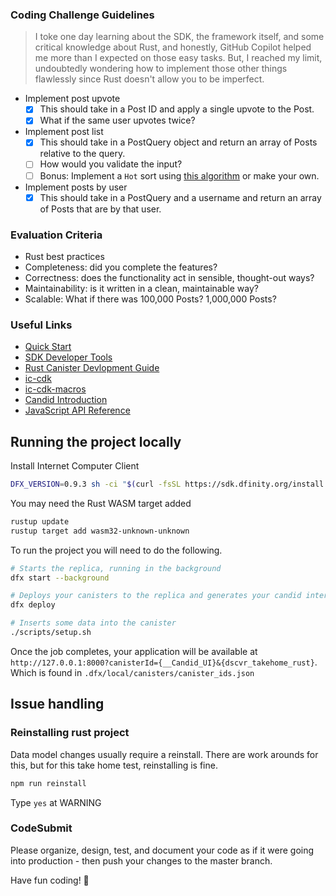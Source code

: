 ### Coding Challenge Guidelines

> I toke one day learning about the SDK, the framework itself, and some critical knowledge about Rust, and honestly, GitHub Copilot helped me more than I expected on those easy tasks. But, I reached my limit, undoubtedly wondering how to implement those other things flawlessly since Rust doesn't allow you to be imperfect.

- Implement post upvote
  - [x] This should take in a Post ID and apply a single upvote to the Post.
  - [x] What if the same user upvotes twice?
- Implement post list
  - [x] This should take in a PostQuery object and return an array of Posts relative to the query.
  - [ ] How would you validate the input?
  - [ ] Bonus: Implement a `Hot` sort using [this algorithm](https://medium.com/hacking-and-gonzo/how-reddit-ranking-algorithms-work-ef111e33d0d9) or make your own.
- Implement posts by user
  - [x] This should take in a PostQuery and a username and return an array of Posts that are by that user.

### Evaluation Criteria

- Rust best practices
- Completeness: did you complete the features?
- Correctness: does the functionality act in sensible, thought-out ways?
- Maintainability: is it written in a clean, maintainable way?
- Scalable: What if there was 100,000 Posts? 1,000,000 Posts?

### Useful Links

- [Quick Start](https://smartcontracts.org/docs/quickstart/quickstart-intro.html)
- [SDK Developer Tools](https://smartcontracts.org/docs/developers-guide/sdk-guide.html)
- [Rust Canister Devlopment Guide](https://smartcontracts.org/docs/rust-guide/rust-intro.html)
- [ic-cdk](https://docs.rs/ic-cdk)
- [ic-cdk-macros](https://docs.rs/ic-cdk-macros)
- [Candid Introduction](https://smartcontracts.org/docs/candid-guide/candid-intro.html)
- [JavaScript API Reference](https://erxue-5aaaa-aaaab-qaagq-cai.raw.ic0.app)

## Running the project locally

Install Internet Computer Client

```bash
DFX_VERSION=0.9.3 sh -ci "$(curl -fsSL https://sdk.dfinity.org/install.sh)"
```

You may need the Rust WASM target added

```bash
rustup update
rustup target add wasm32-unknown-unknown
```

To run the project you will need to do the following.

```bash
# Starts the replica, running in the background
dfx start --background

# Deploys your canisters to the replica and generates your candid interface
dfx deploy

# Inserts some data into the canister
./scripts/setup.sh
```

Once the job completes, your application will be available at `http://127.0.0.1:8000?canisterId={__Candid_UI}&{dscvr_takehome_rust}`. Which is found in `.dfx/local/canisters/canister_ids.json`

## Issue handling

### Reinstalling rust project

Data model changes usually require a reinstall. There are work arounds for this, but for this take home test, reinstalling is fine.

```bash
npm run reinstall
```

Type `yes` at WARNING

### CodeSubmit

Please organize, design, test, and document your code as if it were
going into production - then push your changes to the master branch.

Have fun coding! 🚀
